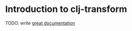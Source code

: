 # Introduction to clj-transform

TODO: write [great documentation](http://jacobian.org/writing/great-documentation/what-to-write/)
